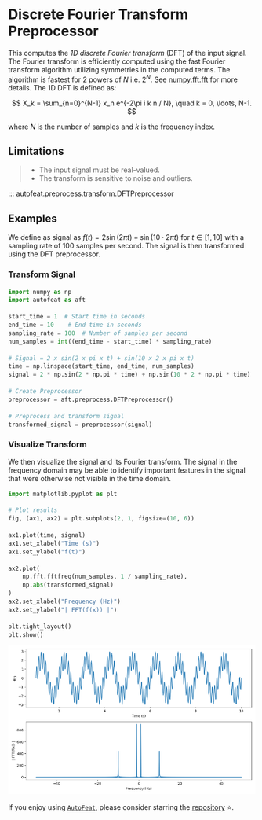 # Discrete Fourier Transform Preprocessor

This computes the *1D discrete Fourier transform* (DFT) of the input signal. The Fourier transform is efficiently computed using the fast Fourier transform algorithm utilizing symmetries in the computed terms. The algorithm is fastest for 2 powers of $N$ i.e. $2^{N}$. See [numpy.fft.fft](https://numpy.org/doc/stable/reference/generated/numpy.fft.fft.html) for more details. The 1D DFT is defined as:

$$
X_k = \sum_{n=0}^{N-1} x_n e^{-2\pi i k n / N}, \quad k = 0, \ldots, N-1.
$$

where $N$ is the number of samples and $k$ is the frequency index.

## Limitations

> - The input signal must be real-valued.
> - The transform is sensitive to noise and outliers.

::: autofeat.preprocess.transform.DFTPreprocessor

## Examples

We define as signal as $f(t) = 2 \sin(2 \pi t) + \sin(10 \cdot 2 \pi t)$ for $t \in [1, 10]$ with a sampling rate of 100 samples per second. The signal is then transformed using the DFT preprocessor.

### Transform Signal

```python
import numpy as np
import autofeat as aft

start_time = 1  # Start time in seconds
end_time = 10    # End time in seconds
sampling_rate = 100  # Number of samples per second
num_samples = int((end_time - start_time) * sampling_rate)

# Signal = 2 x sin(2 x pi x t) + sin(10 x 2 x pi x t)
time = np.linspace(start_time, end_time, num_samples)
signal = 2 * np.sin(2 * np.pi * time) + np.sin(10 * 2 * np.pi * time)

# Create Preprocessor
preprocessor = aft.preprocess.DFTPreprocessor()

# Preprocess and transform signal
transformed_signal = preprocessor(signal)
```

### Visualize Transform

We then visualize the signal and its Fourier transform. The signal in the frequency domain may be able to identify important features in the signal that were otherwise not visible in the time domain.

```python
import matplotlib.pyplot as plt

# Plot results
fig, (ax1, ax2) = plt.subplots(2, 1, figsize=(10, 6))

ax1.plot(time, signal)
ax1.set_xlabel("Time (s)")
ax1.set_ylabel("f(t)")

ax2.plot(
    np.fft.fftfreq(num_samples, 1 / sampling_rate), 
    np.abs(transformed_signal)
)
ax2.set_xlabel("Frequency (Hz)")
ax2.set_ylabel("| FFT(f(x)) |")

plt.tight_layout()
plt.show()
```

![DFT](../../../assets/dft_visualize.png)


If you enjoy using [`AutoFeat`](../../../index.md), please consider starring the [repository](https://github.com/autonlab/AutoFeat) ⭐️.